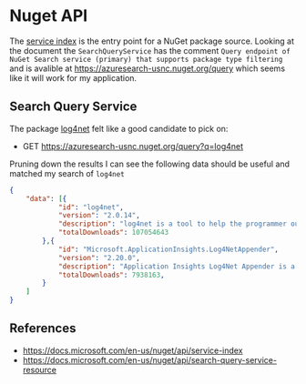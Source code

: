 # Nuget API

The [service index](https://api.nuget.org/v3/index.json) is the entry point for a NuGet package source. Looking at the document the `SearchQueryService` has the comment `Query endpoint of NuGet Search service (primary) that supports package type filtering` and is avalible at https://azuresearch-usnc.nuget.org/query which seems like it will work for my application.

## Search Query Service

The package [log4net](https://www.nuget.org/packages/log4net) felt like a good candidate to pick on:

* GET https://azuresearch-usnc.nuget.org/query?q=log4net

Pruning down the results I can see the following data should be useful and matched my search of `log4net`

```json
{
    "data": [{
			"id": "log4net",
			"version": "2.0.14",
			"description": "log4net is a tool to help the programmer output log statements to a variety ....",
			"totalDownloads": 107054643
        },{
			"id": "Microsoft.ApplicationInsights.Log4NetAppender",
			"version": "2.20.0",
			"description": "Application Insights Log4Net Appender is a customer appender allowing you to send Log4Net log messages to Application ...",
			"totalDownloads": 7938163,
        }
    ]
}
```

## References

- https://docs.microsoft.com/en-us/nuget/api/service-index
- https://docs.microsoft.com/en-us/nuget/api/search-query-service-resource